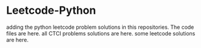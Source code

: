 # Leetcode-Python
adding the python leetcode problem solutions in this repositories. 
The code files are here.
all CTCI problems solutions are here.
some leetcode solutions are here.







































































































































































































































































































































































































































































































































































































































































































































































































































































































































